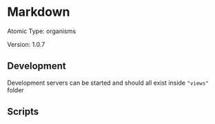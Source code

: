 # Markdown

Atomic Type: organisms

Version: 1.0.7

## Development

Development servers can be started and should all exist inside `"views"` folder

## Scripts
